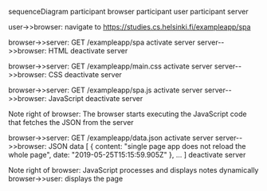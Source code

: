 sequenceDiagram
  participant browser
  participant user
  participant server

  user->>browser: navigate to https://studies.cs.helsinki.fi/exampleapp/spa

  browser->>server: GET /exampleapp/spa
  activate server
  server-->>browser: HTML
  deactivate server

  browser->>server: GET /exampleapp/main.css
  activate server
  server-->>browser: CSS
  deactivate server

  browser->>server: GET /exampleapp/spa.js
  activate server
  server-->>browser: JavaScript
  deactivate server

  Note right of browser: The browser starts executing the JavaScript code that fetches the JSON from the server

  browser->>server: GET /exampleapp/data.json
  activate server
  server-->>browser: JSON data [ { content: "single page app does not reload the whole page", date: "2019-05-25T15:15:59.905Z" }, ... ]
  deactivate server

  Note right of browser: JavaScript processes and displays notes dynamically
  browser->>user: displays the page